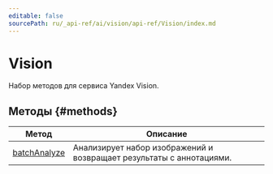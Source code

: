 ```yaml
---
editable: false
sourcePath: ru/_api-ref/ai/vision/api-ref/Vision/index.md
---
```



# Vision
Набор методов для сервиса Yandex Vision.

## Методы {#methods}
Метод | Описание
--- | ---
[batchAnalyze](batchAnalyze.md) | Анализирует набор изображений и возвращает результаты с аннотациями.